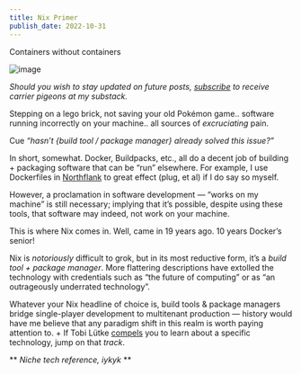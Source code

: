 ```yaml
---
title: Nix Primer
publish_date: 2022-10-31
---
```


Containers without containers

![image](https://user-images.githubusercontent.com/44316926/198110379-c6cc19f7-2b7f-49f2-8463-ed9c0543947e.png)

*Should you wish to stay updated on future posts, [subscribe](https://whynowtech.substack.com/) to receive carrier pigeons at my substack.*

Stepping on a lego brick, not saving your old Pokémon game.. software running incorrectly on your machine.. all sources of *excruciating* pain.

Cue *“hasn’t {build tool / package manager} already solved this issue?”*

In short, somewhat. Docker, Buildpacks, etc., all do a decent job of building + packaging software that can be “run” elsewhere. For example, I use Dockerfiles in [Northflank](https://northflank.com/) to great effect (plug, et al) if I do say so myself.

However, a proclamation in software development — “works on my machine” is still necessary; implying that it’s possible, despite using these tools, that software may indeed, not work on your machine.

This is where Nix comes in. Well, came in 19 years ago. 10 years Docker’s senior!

Nix is *notoriously* difficult to grok, but in its most reductive form, it’s a *build tool + package manager*. More flattering descriptions have extolled the technology with credentials such as “the future of computing” or as “an outrageously underrated technology”.

Whatever your Nix headline of choice is, build tools & package managers bridge single-player development to multitenant production — history would have me believe that any paradigm shift in this realm is worth paying attention to. + If Tobi Lütke [compels](https://twitter.com/tobi/status/1576268144351399936?s=20&t=0wrMxHwR0XQjNb_onEUfqw) you to learn about a specific technology, jump on that *track*.

** *Niche tech reference, iykyk* **


